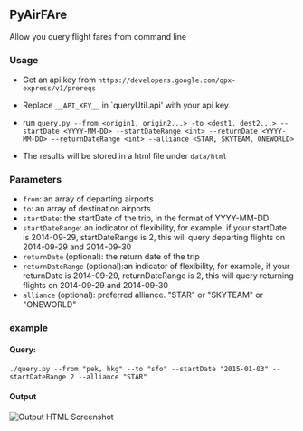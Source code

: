## PyAirFAre

Allow you query flight fares from command line

### Usage
* Get an api key from `https://developers.google.com/qpx-express/v1/prereqs`
* Replace `__API_KEY__` in `queryUtil.api' with your api key

* run `query.py --from <origin1, origin2...> -to <dest1, dest2...> --startDate <YYYY-MM-DD> --startDateRange <int> --returnDate <YYYY-MM-DD> --returnDateRange <int> --alliance <STAR, SKYTEAM, ONEWORLD>`

* The results will be stored in a html file under `data/html`

### Parameters

* `from`: an array of departing airports
* `to`: an array of destination airports
* `startDate`: the startDate of the trip, in the format of YYYY-MM-DD
* `startDateRange`: an indicator of flexibility, for example, if your startDate is 2014-09-29, startDateRange is 2, this will query
departing flights on 2014-09-29 and 2014-09-30
* `returnDate` (optional): the return date of the trip
* `returnDateRange` (optional):an indicator of flexibility, for example, if your returnDate is 2014-09-29, returnDateRange is 2, this will query
returning flights on 2014-09-29 and 2014-09-30
* `alliance` (optional): preferred alliance. "STAR" or "SKYTEAM" or "ONEWORLD"

### example
#### Query:
`./query.py --from "pek, hkg" --to "sfo" --startDate "2015-01-03" --startDateRange 2 --alliance "STAR"`

#### Output
![Output HTML Screenshot](https://www.dropbox.com/s/mdycsyhla4ndj0q/Screenshot%202014-09-21%2015.05.51.png?dl=0)